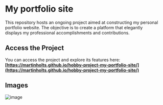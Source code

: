 # My portfolio site

This repository hosts an ongoing project aimed at constructing my personal portfolio website. The objective is to create a platform that elegantly displays my professional accomplishments and contributions.

## Access the Project

You can access the project and explore its features here: **[https://martinholts.github.io/hobby-project-my-portfolio-site/](https://martinholts.github.io/hobby-project-my-portfolio-site/)**

## Images

![image](https://github.com/MartinHolts/hobby-project-my-portfolio-site/assets/16961661/4f66de02-9a02-4cbb-91aa-b81a44b85b21)
 
